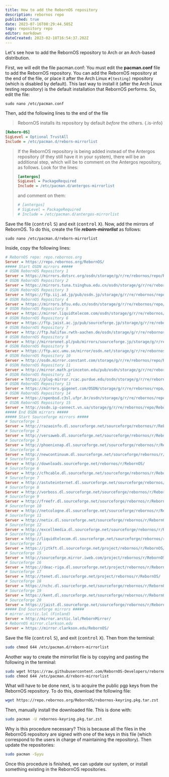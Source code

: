 ```yaml
---
title: How to add the RebornOS repository
description: rebornos repo
published: true
date: 2023-07-16T08:29:44.505Z
tags: repository repo
editor: markdown
dateCreated: 2023-02-18T16:54:37.202Z
---
```


Let's see how to add the RebornOS repository to Arch or an Arch-based distribution.

First, we will edit the file pacman.conf:
You must edit the **pacman.conf** file to add the RebornOS repository. You can add the RebornOS repository at the end of the file, or place it after the Arch Linux `#[testing]` repository (which is disabled by default). This last way to install it (after the Arch Linux testing repository) is the default installation that RebornOS performs.
So, edit the file:
```
sudo nano /etc/pacman.conf
```
Then, add the following lines to the end of the file 
> RebornOS installs its repository by default *before* the others.
{.is-info}

```ini
[Reborn-OS]
SigLevel = Optional TrustAll
Include = /etc/pacman.d/reborn-mirrorlist
```
> If the RebornOS repository is being added instead of the Antergos repository (if they still have it in your system), there will be an additional step, which will be to comment on the Antergos repository, as follows. Look for the lines:
> ```ini
> [antergos]
> SigLevel = PackageRequired
> Include = /etc/pacman.d/antergos-mirrorlist
> ```
> and comment on them:
> ```ini
> # [antergos]
> # SigLevel = PackageRequired
> # Include = /etc/pacman.d/antergos-mirrorlist
> ```

Save the file (<kbd>control</kbd> <kbd>S</kbd>) and exit (<kbd>control</kbd> <kbd>X</kbd>).
Now, add the mirrors of RebornOS. To do this, create the file ***reborn-mirrorlist*** as follows:
```
sudo nano /etc/pacman.d/reborn-mirrorlist
```
Inside, copy the following lines:
```ini
# RebornOS repo: repo.rebornos.org
Server = https://repo.rebornos.org/RebornOS/
##### Start OSDN mirrors #####
# OSDN RebornOS Repository 1
Server = https://mirrors.dotsrc.org/osdn/storage/g/r/re/rebornos/repo/RebornOS/
# OSDN RebornOS Repository 2
Server = https://mirrors.tuna.tsinghua.edu.cn/osdn/storage/g/r/re/rebornos/repo/RebornOS/
# OSDN RebornOS Repository 3
Server = https://ftp.iij.ad.jp/pub/osdn.jp/storage/g/r/re/rebornos/repo/RebornOS/
# OSDN RebornOS Repository 4
Server = https://mirrors.bfsu.edu.cn/osdn/storage/g/r/re/rebornos/repo/RebornOS/
# OSDN RebornOS Repository 5
Server = https://mirror.liquidtelecom.com/osdn/storage/g/r/re/rebornos/repo/RebornOS/
# OSDN RebornOS Repository 6
Server = https://ftp.jaist.ac.jp/pub/sourceforge.jp/storage/g/r/re/rebornos/repo/RebornOS/
# OSDN RebornOS Repository 7
Server = http://ftp.halifax.rwth-aachen.de/osdn/storage/g/r/re/rebornos/repo/RebornOS/
# OSDN RebornOS Repository 8
Server = http://mirroronet.pl/pub/mirrors/sourceforge.jp/storage/g/r/re/rebornos/repo/RebornOS/
# OSDN RebornOS Repository 9
Server = https://ftp.acc.umu.se/mirror/osdn.net/storage/g/r/re/rebornos/repo/RebornOS/
# OSDN RebornOS Repository 10
Server = http://osdn.mirror.constant.com/storage/g/r/re/rebornos/repo/RebornOS/
# OSDN RebornOS Repository 11
Server = http://mirror.math.princeton.edu/pub/osdn/storage/g/r/re/rebornos/repo/RebornOS/
# OSDN RebornOS Repository 12
Server = https://plug-mirror.rcac.purdue.edu/osdn/storage/g/r/re/rebornos/repo/RebornOS/
# OSDN RebornOS Repository 13
Server = https://mirrors.gigenet.com/OSDN/storage/g/r/re/rebornos/repo/RebornOS/
# OSDN RebornOS Repository 14
Server = https://openbsd.c3sl.ufpr.br/osdn/storage/g/r/re/rebornos/repo/RebornOS/
# OSDN RebornOS Repository 15
Server = http://osdn.ip-connect.vn.ua/storage/g/r/re/rebornos/repo/RebornOS/
##### End OSDN mirrors #####
##### Start Sourceforge mirrors #####
# Sourceforge 1
Server = http://razaoinfo.dl.sourceforge.net/sourceforge/rebornos/r/RebornOS/
# Sourceforge 2
Server = http://versaweb.dl.sourceforge.net/sourceforge/rebornos/r/RebornOS/
# Sourceforge 3
Server = http://phoenixnap.dl.sourceforge.net/sourceforge/rebornos/r/RebornOS/
# Sourceforge 4
Server = http://newcontinuum.dl.sourceforge.net/sourceforge/rebornos/r/RebornOS/
# Sourceforge 5
Server = http://downloads.sourceforge.net/rebornos/r/RebornOS/
# Sourceforge 6
Server = http://cfhcable.dl.sourceforge.net/sourceforge/rebornos/r/RebornOS/
# Sourceforge 7
Server = http://astuteinternet.dl.sourceforge.net/sourceforge/rebornos/r/RebornOS/
# Sourceforge 8
Server = http://vorboss.dl.sourceforge.net/sourceforge/rebornos/r/RebornOS/
# Sourceforge 9
Server = http://freefr.dl.sourceforge.net/sourceforge/rebornos/r/RebornOS/
# Sourceforge 10
Server = http://netcologne.dl.sourceforge.net/sourceforge/rebornos/r/RebornOS
# Sourceforge 11
Server = http://netix.dl.sourceforge.net/sourceforge/rebornos/r/RebornOS/
# Sourceforge 12
Server = http://excellmedia.dl.sourceforge.net/sourceforge/rebornos/r/RebornOS/
# Sourceforge 13
Server = http://liquidtelecom.dl.sourceforge.net/sourceforge/rebornos/r/RebornOS/
# Sourceforge 14
Server = https://jztkft.dl.sourceforge.net/project/rebornos/r/RebornOS/
# Sourceforge 15
Server = http://sourceforge.mirror.iweb.com/project/rebornos/r/RebornOS/
# Sourceforge 16
Server = https://deac-riga.dl.sourceforge.net/project/rebornos/r/RebornOS/
# Sourceforge 17
Server = http://tenet.dl.sourceforge.net/project/rebornos/r/RebornOS/
# Sourceforge 18
Server = https://nchc.dl.sourceforge.net/sourceforge/rebornos/r/RebornOS/
# Sourceforge 19
Server = https://kent.dl.sourceforge.net/sourceforge/rebornos/r/RebornOS/
# Sourceforge 20
Server = https://jaist.dl.sourceforge.net/sourceforge/rebornos/r/RebornOS/
##### End Sourceforge mirrors #####
# mirror.arctic.lol (Finland)
Server = http://mirror.arctic.lol/RebornMirror/
# RebornOS mirror.clarkson.edu
Server = https://mirror.clarkson.edu/RebornOS/
```
Save the file (<kbd>control</kbd> <kbd>S</kbd>), and exit (<kbd>control</kbd> <kbd>X</kbd>).
Then from the terminal:
```sh
sudo chmod 644 /etc/pacman.d/reborn-mirrorlist
```
Another way to create the mirrorlist file is by copying and pasting the following in the terminal:
```sh
sudo wget https://raw.githubusercontent.com/RebornOS-Developers/rebornos-mirrorlist/main/reborn-mirrorlist /etc/pacman.d/reborn-mirrorlist
sudo chmod 644 /etc/pacman.d/reborn-mirrorlist
```
What will have to be done next, is to acquire the public pgp keys from the RebornOS repository. To do this, download the following file:
```sh
wget https://repo.rebornos.org/RebornOS/rebornos-keyring.pkg.tar.zst
```
Then, manually install the downloaded file. This is done with:
```sh
sudo pacman -U rebornos-keyring.pkg.tar.zst
```
Why is this procedure necessary? This is because all the files in the RebornOS repository are signed with one of the keys in this file (which correspond to the users in charge of maintaining the repository).
Then update the repositories:
```sh
sudo pacman -Syyu
```
Once this procedure is finished, we can update our system, or install something existing in the RebornOS repositories.